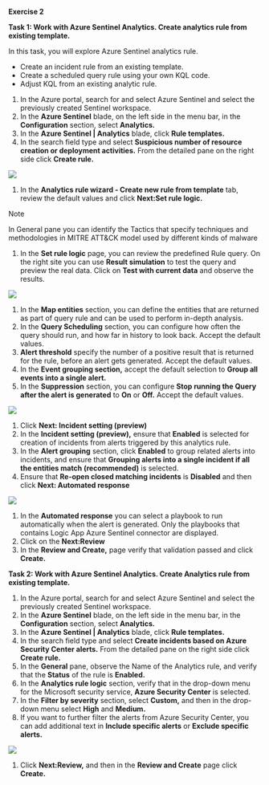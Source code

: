 **Exercise 2**

**Task 1: Work with Azure Sentinel Analytics. Create analytics rule from existing template.**

In this task, you will explore Azure Sentinel analytics rule.

- Create an incident rule from an existing template.
- Create a scheduled query rule using your own KQL code.
- Adjust KQL from an existing analytic rule.

1. In the Azure portal, search for and select Azure Sentinel and select the previously created Sentinel workspace.
2. In the **Azure Sentinel** blade, on the left side in the menu bar, in the **Configuration** section, select **Analytics.**
3. In the **Azure Sentinel | Analytics** blade, click **Rule templates.**
4. In the search field type and select **Suspicious number of resource creation or deployment activities.** From the detailed pane on the right side click **Create rule.**

![](RackMultipart20201101-4-1ob6vhl_html_a3a95526685ba175.png)

1. In the **Analytics rule wizard - Create new rule from template** tab, review the default values and click **Next:Set rule logic.**

>[!Note]
> In General pane you can identify the Tactics that specify techniques and methodologies in MITRE ATT&amp;CK model used by different kinds of malware

1. In the **Set rule logic** page, you can review the predefined Rule query. On the right site you can use **Result simulation** to test the query and preview the real data. Click on **Test with current data** and observe the results.

![](RackMultipart20201101-4-1ob6vhl_html_9c81b2f9e4b14735.png)

1. In the  **Map entities**  section, you can define the entities that are returned as part of query rule and can be used to perform in-depth analysis.
2. In the **Query Scheduling** section, you can configure how often the query should run, and how far in history to look back. Accept the default values.
3. **Alert threshold** specify the number of a positive result that is returned for the rule, before an alert gets generated. Accept the default values.
4. In the **Event grouping section,** accept the default selection to **Group all events into a single alert.**
5. In the **Suppression** section, you can configure **Stop running the Query after the alert is generated** to  **On**  or  **Off.** Accept the default values.

![](RackMultipart20201101-4-1ob6vhl_html_cc96bbbfb8b67b52.png)

1. Click **Next: Incident setting (preview)**
2. In the **Incident setting (preview),** ensure that **Enabled** is selected for creation of incidents from alerts triggered by this analytics rule.
3. In the **Alert grouping** section, click **Enabled** to group related alerts into incidents, and ensure that **Grouping alerts into a single incident if all the entities match (recommended)** is selected.
4. Ensure that **Re-open closed matching incidents** is **Disabled** and then click **Next: Automated response**

![](RackMultipart20201101-4-1ob6vhl_html_9a9b701b75728e2d.png)

1. In the **Automated response** you can select a playbook to run automatically when the alert is generated. Only the playbooks that contains Logic App Azure Sentinel connector are displayed.
2. Click on the **Next:Review**
3. In the **Review and Create,** page verify that validation passed and click **Create.**

**Task 2: Work with Azure Sentinel Analytics. Create Analytics rule from existing template.**

1. In the Azure portal, search for and select Azure Sentinel and select the previously created Sentinel workspace.
2. In the **Azure Sentinel** blade, on the left side in the menu bar, in the **Configuration** section, select **Analytics.**
3. In the **Azure Sentinel | Analytics** blade, click **Rule templates.**
4. In the search field type and select **Create incidents based on Azure Security Center alerts.** From the detailed pane on the right side click **Create rule.**
5. In the **General** pane, observe the Name of the Analytics rule, and verify that the **Status** of the rule is **Enabled.**
6. In the **Analytics rule logic** section, verify that in the drop-down menu for the Microsoft security service, **Azure Security Center** is selected.
7. In the **Filter by severity** section, select **Custom,** and then in the drop-down menu select **High** and **Medium.**
8. If you want to further filter the alerts from Azure Security Center, you can add additional text in **Include specific alerts** or **Exclude specific alerts.**

![](RackMultipart20201101-4-1ob6vhl_html_9cd22e1d731f6d21.png)

1. Click **Next:Review,** and then in the **Review and Create** page click **Create.**
